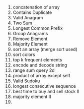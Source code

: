 1. concatenation of array
2. Contains Duplicate
3. Valid Anagram
4. Two Sum
5. Longest Common Prefix
6. Group Anagrams
7. Remove Element
8. Majority Element
9. sort an array (merge sort used)
10. sort colors
11. top k frequent elements
12. encode and decode string
13. range sum query 2d
14. product of array except self
15. Valid Sudoku
16. longest consecutive sequence
17. best time to buy and sell stock II
18. majority element II
19. 